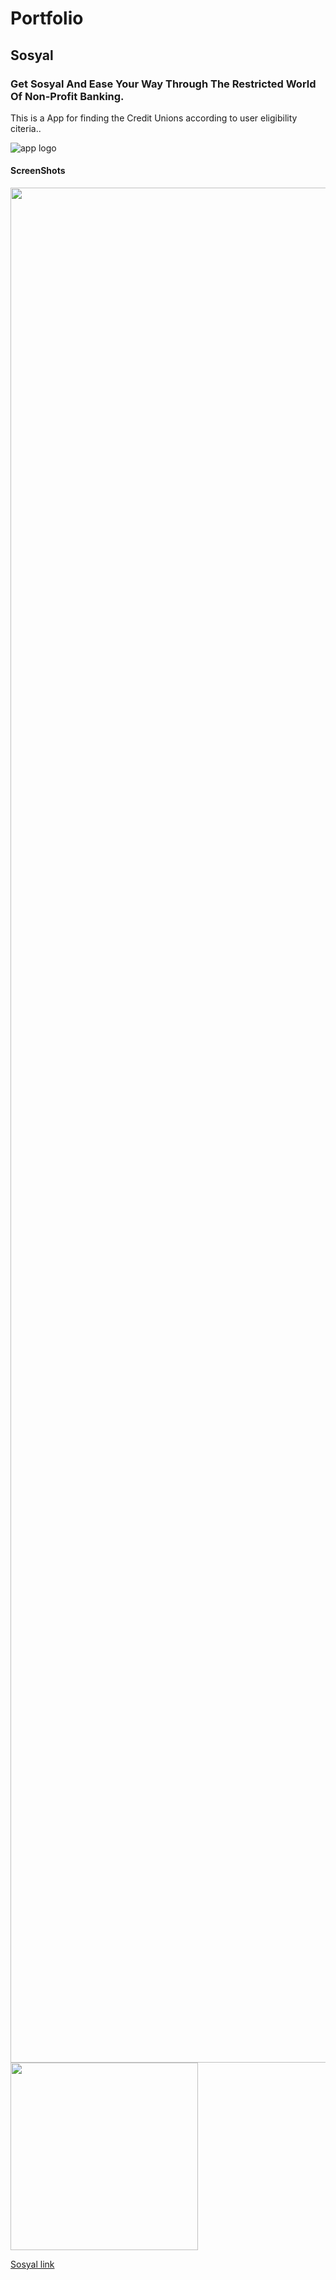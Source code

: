 # Portfolio


## Sosyal
### Get Sosyal And Ease Your Way Through The Restricted World Of Non-Profit Banking.

This is a App for finding the Credit Unions according to user eligibility citeria..

![app logo ](https://user-images.githubusercontent.com/25749093/69793782-eb8b0f00-11ea-11ea-991c-4971e7acffe6.png)

#### ScreenShots
<p float="left">
  <img src="src="https://user-images.githubusercontent.com/25749093/69798048-85a28580-11f2-11ea-8c7a-17049b767499.jpg" width="3000" />
                                                                                                                              <img src="src="https://user-images.githubusercontent.com/25749093/69793897-1bd2ad80-11eb-11ea-8265-eda30f970599.jpg" width="300" />
</p>

[Sosyal link](https://apps.apple.com/us/app/sosyal/id1487191572?ls=1)

